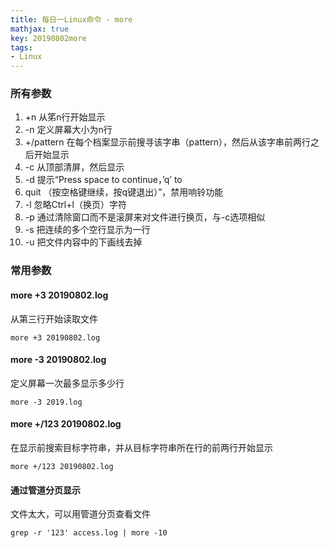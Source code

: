 ```yaml
---
title: 每日一Linux命令 - more
mathjax: true
key: 20190802more
tags:
- Linux
---
```

### 所有参数
1. +n        从笫n行开始显示
2. -n        定义屏幕大小为n行
3. +/pattern 在每个档案显示前搜寻该字串（pattern），然后从该字串前两行之后开始显示  
4. -c        从顶部清屏，然后显示
5. -d        提示“Press space to continue，’q’ to 
6. quit     （按空格键继续，按q键退出）”，禁用响铃功能
7. -l        忽略Ctrl+l（换页）字符
8. -p        通过清除窗口而不是滚屏来对文件进行换页，与-c选项相似
9. -s        把连续的多个空行显示为一行
10. -u       把文件内容中的下画线去掉

### 常用参数
#### more +3 20190802.log
从第三行开始读取文件
```
more +3 20190802.log
```

#### more -3 20190802.log
定义屏幕一次最多显示多少行
```
more -3 2019.log
```

#### more +/123 20190802.log
在显示前搜索目标字符串，并从目标字符串所在行的前两行开始显示
```
more +/123 20190802.log
```

#### 通过管道分页显示
文件太大，可以用管道分页查看文件
```
grep -r '123' access.log | more -10
```

